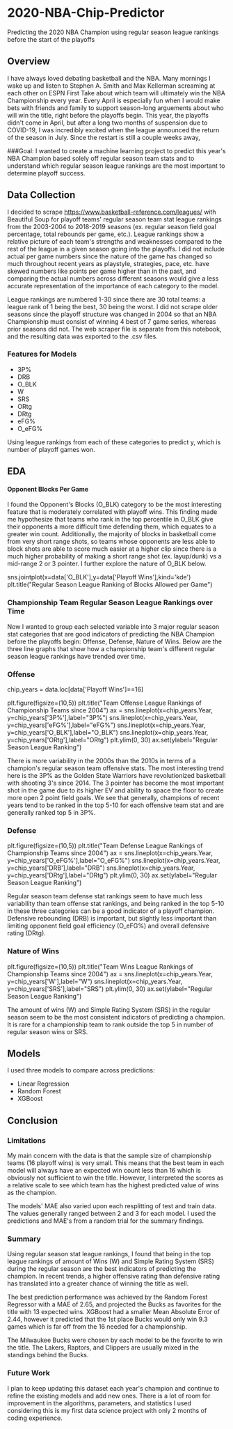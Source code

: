 # 2020-NBA-Chip-Predictor
Predicting the 2020 NBA Champion using regular season league rankings before the start of the playoffs
## Overview
I have always loved debating basketball and the NBA. Many mornings I wake up and listen to Stephen A. Smith and Max Kellerman screaming at each other on ESPN First Take about which team will ultimately win the NBA Championship every year. Every April is especially fun when I would make bets with friends and family to support season-long arguements about who will win the title, right before the playoffs begin. This year, the playoffs didn't come in April, but after a long two months of suspension due to COVID-19, I was incredibly excited when the league announced the return of the season in July. Since the restart is still a couple weeks away,

###Goal: I wanted to create a machine learning project to predict this year's NBA Champion based solely off regular season team stats  and to understand which regular season league rankings are the most important to determine playoff success.

## Data Collection
I decided to scrape https://www.basketball-reference.com/leagues/ with Beautiful Soup for playoff teams' regular season team stat league rankings from the 2003-2004 to 2018-2019 seasons (ex. regular season field goal percentage, total rebounds per game, etc.). League rankings show a relative picture of each team's strengths and weaknesses compared to the rest of the league in a given season going into the playoffs. I did not include actual per game numbers since the nature of the game has changed so much throughout recent years as playstyle, strategies, pace, etc. have skewed numbers like points per game higher than in the past, and comparing the actual numbers across different seasons would give a less accurate representation of the importance of each category to the model.

League rankings are numbered 1-30 since there are 30 total teams: a league rank of 1 being the best, 30 being the worst. I did not scrape older seasons since the playoff structure was changed in 2004 so that an NBA Championship must consist of winning 4 best of 7 game series, whereas prior seasons did not. The web scraper file is separate from this notebook, and the resulting data was exported to the .csv files.

### Features for Models
* 3P%
* DRB
* O_BLK
* W
* SRS
* ORtg
* DRtg
* eFG%
* O_eFG%

Using league rankings from each of these categories to predict y, which is number of playoff games won.

## EDA
#### Opponent Blocks Per Game
I found the Opponent's Blocks (O_BLK) category to be the most interesting feature that is moderately correlated with playoff wins. This finding made me hypothesize that teams who rank in the top percentile in O_BLK give their opponents a more difficult time defending them, which equates to a greater win count. Additionally, the majority of blocks in basketball come from very short range shots, so teams whose opponents are less able to block shots are able to score much easier at a higher clip since there is a much higher probability of making a short range shot (ex. layup/dunk) vs a mid-range 2 or 3 pointer. I further explore the nature of O_BLK below.

sns.jointplot(x=data['O_BLK'],y=data['Playoff Wins'],kind='kde')
plt.title("Regular Season League Ranking of Blocks Allowed per Game")

### Championship Team Regular Season League Rankings over Time
Now I wanted to group each selected variable into 3 major regular season stat categories that are good indicators of predicting the NBA Champion before the playoffs begin: Offense, Defense, Nature of Wins. Below are the three line graphs that show how a championship team's different regular season league rankings have trended over time.
### Offense
chip_years = data.loc[data['Playoff Wins']==16]

plt.figure(figsize=(10,5))
plt.title("Team Offense League Rankings of Championship Teams since 2004")
ax = sns.lineplot(x=chip_years.Year, y=chip_years['3P%'],label="3P%")
sns.lineplot(x=chip_years.Year, y=chip_years['eFG%'],label="eFG%")
sns.lineplot(x=chip_years.Year, y=chip_years['O_BLK'],label="O_BLK")
sns.lineplot(x=chip_years.Year, y=chip_years['ORtg'],label="ORtg")
plt.ylim(0, 30)
ax.set(ylabel="Regular Season League Ranking")

There is more variability in the 2000s than the 2010s in terms of a champion's regular season team offensive stats. The most interesting trend here is the 3P% as the Golden State Warriors have revolutionized basketball with shooting 3's since 2014. The 3 pointer has become the most important shot in the game due to its higher EV and ability to space the floor to create more open 2 point field goals. We see that generally, champions of recent years tend to be ranked in the top 5-10 for each offensive team stat and are generally ranked top 5 in 3P%.

### Defense
plt.figure(figsize=(10,5))
plt.title("Team Defense League Rankings of Championship Teams since 2004")
ax = sns.lineplot(x=chip_years.Year, y=chip_years['O_eFG%'],label="O_eFG%")
sns.lineplot(x=chip_years.Year, y=chip_years['DRB'],label="DRB")
sns.lineplot(x=chip_years.Year, y=chip_years['DRtg'],label="DRtg")
plt.ylim(0, 30)
ax.set(ylabel="Regular Season League Ranking")

Regular season team defense stat rankings seem to have much less variability than team offense stat rankings, and being ranked in the top 5-10 in these three categories can be a good indicator of a playoff champion. Defensive rebounding (DRB) is important, but slightly less important than limiting opponent field goal efficiency (O_eFG%) and overall defensive rating (DRtg).

### Nature of Wins
plt.figure(figsize=(10,5))
plt.title("Team Wins League Rankings of Championship Teams since 2004")
ax = sns.lineplot(x=chip_years.Year, y=chip_years['W'],label="W")
sns.lineplot(x=chip_years.Year, y=chip_years['SRS'],label="SRS")
plt.ylim(0, 30)
ax.set(ylabel="Regular Season League Ranking")

The amount of wins (W) and Simple Rating System (SRS) in the regular season seem to be the most consistent indicators of predicting a champion. It is rare for a championship team to rank outside the top 5 in number of regular season wins or SRS.

## Models
I used three models to compare across predictions:
* Linear Regression
* Random Forest
* XGBoost

## Conclusion
### Limitations
My main concern with the data is that the sample size of championship teams (16 playoff wins) is very small. This means that the best team in each model will always have an expected win count less than 16 which is obviously not sufficient to win the title. However, I interpreted the scores as a relative scale to see which team has the highest predicted value of wins as the champion.

The models' MAE also varied upon each resplitting of test and train data. The values generally ranged between 2 and 3 for each model. I used the predictions and MAE's from a random trial for the summary findings.

### Summary
Using regular season stat league rankings, I found that being in the top league rankings of amount of Wins (W) and Simple Rating System (SRS) during the regular season are the best indicators of predicting the champion. In recent trends, a higher offensive rating than defensive rating has translated into a greater chance of winning the title as well.

The best prediction performance was achieved by the Random Forest Regressor with a MAE of 2.65, and projected the Bucks as favorites for the title with 13 expected wins. XGBoost had a smaller Mean Absolute Error of 2.44, however it predicted that the 1st place Bucks would only win 9.3 games which is far off from the 16 needed for a championship.

The Milwaukee Bucks were chosen by each model to be the favorite to win the title. The Lakers, Raptors, and Clippers are usually mixed in the standings behind the Bucks.

### Future Work
I plan to keep updating this dataset each year's champion and continue to refine the existing models and add new ones. There is a lot of room for improvement in the algorithms, parameters, and statistics I used considering this is my  first data science project with only 2 months of coding experience.
